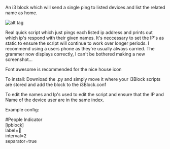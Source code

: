 An i3 block which will send a single ping to listed devices and list the related name as home.

![alt tag](https://i.imgur.com/yk96uYp.png)

Real quick script which just pings each listed ip address and prints out which ip's respond with their given names.
It's neccessary to set the IP's as static to ensure the script will continue to work over longer periods. I recommend using a users phone as they're usually always carried.
The grammer now displays correctly, I can't be bothered making a new screenshot...

Font awesome is recommended for the nice house icon

To install:
Download the .py and simply move it where your i3Block scripts are stored and add the block to the i3Block.conf

To edit the names and Ip's used to edit the script and ensure that the IP and Name of the device user are in the same index.

Example config:<p>
#People Indicator<br>
[ipblock]<br>
label=<br>
interval=2<br>
separator=true<br>
